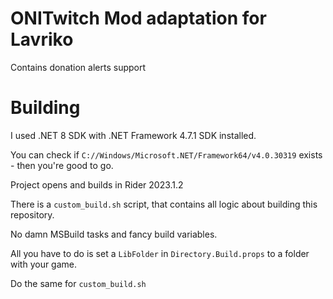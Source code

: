 # ONITwitch Mod adaptation for Lavriko

Contains donation alerts support

# Building

I used .NET 8 SDK with .NET Framework 4.7.1 SDK installed.

You can check if `C://Windows/Microsoft.NET/Framework64/v4.0.30319` exists - then you're good to go.

Project opens and builds in Rider 2023.1.2

There is a `custom_build.sh` script, that contains all logic about building this repository.

No damn MSBuild tasks and fancy build variables.

All you have to do is set a `LibFolder` in `Directory.Build.props` to a folder with your game.

Do the same for `custom_build.sh`
